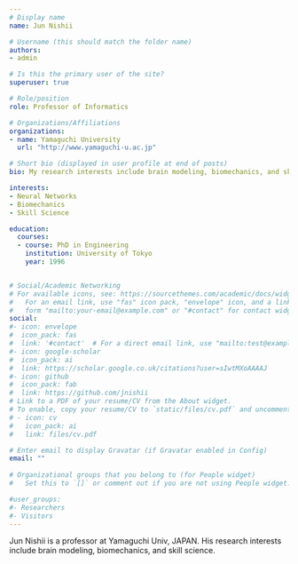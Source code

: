 ```yaml
---
# Display name
name: Jun Nishii

# Username (this should match the folder name)
authors:
- admin

# Is this the primary user of the site?
superuser: true

# Role/position
role: Professor of Informatics

# Organizations/Affiliations
organizations:
- name: Yamaguchi University
  url: "http://www.yamaguchi-u.ac.jp"

# Short bio (displayed in user profile at end of posts)
bio: My research interests include brain modeling, biomechanics, and skill science.

interests:
- Neural Networks
- Biomechanics
- Skill Science

education:
  courses:
  - course: PhD in Engineering
    institution: University of Tokyo
    year: 1996


# Social/Academic Networking
# For available icons, see: https://sourcethemes.com/academic/docs/widgets/#icons
#   For an email link, use "fas" icon pack, "envelope" icon, and a link in the
#   form "mailto:your-email@example.com" or "#contact" for contact widget.
social:
#- icon: envelope
#  icon_pack: fas
#  link: '#contact'  # For a direct email link, use "mailto:test@example.org".
#- icon: google-scholar
#  icon_pack: ai
#  link: https://scholar.google.co.uk/citations?user=sIwtMXoAAAAJ
#- icon: github
#  icon_pack: fab
#  link: https://github.com/jnishii
# Link to a PDF of your resume/CV from the About widget.
# To enable, copy your resume/CV to `static/files/cv.pdf` and uncomment the lines below.  
# - icon: cv
#   icon_pack: ai
#   link: files/cv.pdf

# Enter email to display Gravatar (if Gravatar enabled in Config)
email: ""
  
# Organizational groups that you belong to (for People widget)
#   Set this to `[]` or comment out if you are not using People widget.  

#user_groups:
#- Researchers
#- Visitors
---
```


Jun Nishii is a professor at Yamaguchi Univ, JAPAN. 
His research interests include brain modeling, biomechanics, and skill science.

